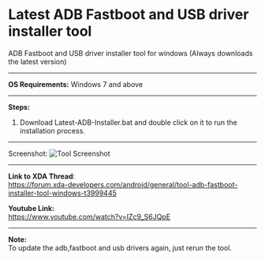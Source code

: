 # Latest ADB Fastboot and USB driver installer tool
ADB Fastboot and USB driver installer tool for windows (Always downloads the latest version)

------------


**OS Requirements:**
Windows 7 and above

------------


**Steps:**
1. Download Latest-ADB-Installer.bat and double click on it to run the installation process.

------------
Screenshot:
![Tool Screenshot](https://github.com/fawazahmed0/Latest-adb-fastboot-installer-for-windows/raw/master/Tool%20Screenshot.jpg)

------------



**Link to XDA Thread**:<br />
https://forum.xda-developers.com/android/general/tool-adb-fastboot-installer-tool-windows-t3999445



**Youtube Link:**<br />
https://www.youtube.com/watch?v=IZc9_S6JQpE

------------



**Note:**<br />To update the adb,fastboot and usb drivers again, just rerun the tool.
